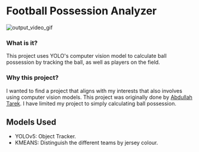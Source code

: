 # Football Possession Analyzer

![output_video_gif](https://github.com/user-attachments/assets/1bb9f552-9c15-44ca-a3e5-f7a64fcc271b)

### What is it?

This project uses YOLO's computer vision model to calculate ball possession by tracking the ball, as well as players on the field.

### Why this project?

I wanted to find a project that aligns with my interests that also involves using computer vision models. This project was originally done by [Abdullah Tarek](https://github.com/abdullahtarek/football_analysis). I have limited my project to simply calculating ball possession. 


## Models Used

- YOLOv5: Object Tracker.
- KMEANS: Distinguish the different teams by jersey colour.
